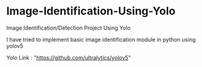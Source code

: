 #                                                            Image-Identification-Using-Yolo
Image Identification/Detection Project Using Yolo

I have tried to implement basic image identification module in python using yolov5

Yolo Link : "https://github.com/ultralytics/yolov5"



